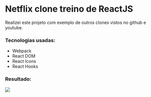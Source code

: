 # Netflix clone treino de ReactJS

Realizei este projeto com exemplo de outros clones vistos no github e youtube.

### Tecnologias usadas:

- Webpack
- React DOM
- React Icons
- React Hooks

### Resultado:

![](https://i.ibb.co/dGbdYjW/screencap-1.jpg)